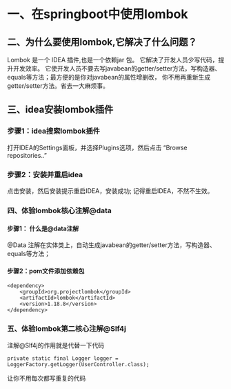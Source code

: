 # 一、在springboot中使用lombok


## 二、为什么要使用lombok,它解决了什么问题？
Lombok 是一个 IDEA 插件,也是一个依赖jar 包。
它解决了开发人员少写代码，提升开发效率。
它使开发人员不要去写javabean的getter/setter方法，写构造器、equals等方法；最方便的是你对javabean的属性增删改，
你不用再重新生成getter/setter方法。省去一大麻烦事。

## 三、idea安装lombok插件
### 步骤1：idea搜索lombok插件
打开IDEA的Settings面板，并选择Plugins选项，然后点击 “Browse repositories..”

### 步骤2：安装并重启idea
点击安装，然后安装提示重启IDEA，安装成功;
记得重启IDEA，不然不生效。


### 四、体验lombok核心注解@data
#### 步骤1： 什么是@data注解
@Data 注解在实体类上，自动生成javabean的getter/setter方法，写构造器、equals等方法；

#### 步骤2：pom文件添加依赖包
``` 
<dependency>
    <groupId>org.projectlombok</groupId>
    <artifactId>lombok</artifactId>
    <version>1.18.8</version>
</dependency>
```
### 五、体验lombok第二核心注解@Slf4j
注解@Slf4j的作用就是代替一下代码
``` 
private static final Logger logger = LoggerFactory.getLogger(UserController.class);
```
让你不用每次都写重复的代码
